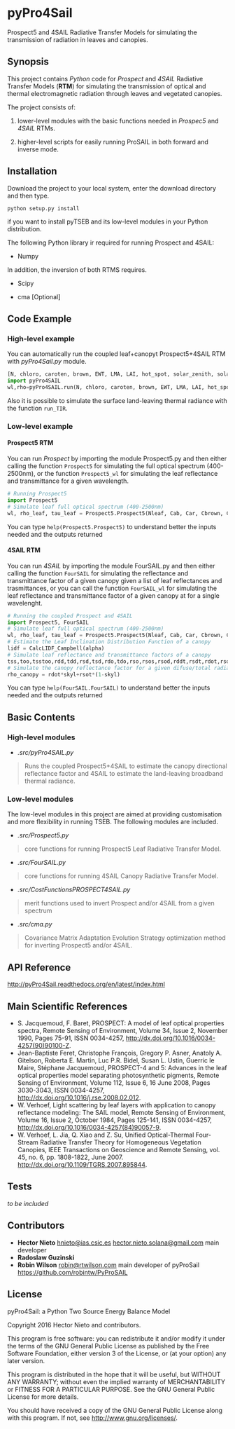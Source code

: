# pyPro4Sail
Prospect5 and 4SAIL Radiative Transfer Models for simulating the transmission of radiation in leaves and canopies.

## Synopsis

This project contains *Python* code for *Prospect* and *4SAIL* Radiative Transfer Models (**RTM**)
for simulating the transmission of optical and thermal electromagnetic radiation through 
leaves and vegetated canopies.

The project consists of: 

1. lower-level modules with the basic functions needed in *Prospec5* and *4SAIL* RTMs.

2. higher-level scripts for easily running ProSAIL in both forward and inverse mode.

## Installation

Download the project to your local system, enter the download directory and then type.

`python setup.py install` 

if you want to install pyTSEB and its low-level modules in your Python distribution. 

The following Python library ir required for running Prospect and 4SAIL:

- Numpy

In addition, the inversion of both RTMS requires.

- Scipy

- cma [Optional]


## Code Example
### High-level example
You can automatically run the coupled leaf+canopyt Prospect5+4SAIL RTM with *pyPro4Sail.py* module.

```python
[N, chloro, caroten, brown, EWT, LMA, LAI, hot_spot, solar_zenith, solar_azimuth, view_zenith, view_azimuth, LIDF]=[1.5,40,8,0.0,0,01,0,009,3,0.01,30,180,10,180,(-0.35,-0.15)]
import pyPro4SAIL
wl,rho=pyPro4SAIL.run(N, chloro, caroten, brown, EWT, LMA, LAI, hot_spot, solar_zenith, solar_azimuth, view_zenith, view_azimuth, LIDF, skyl=0.2, soilType=pyPro4SAIL.DEFAULT_SOIL)
```

Also it is possible to simulate the surface land-leaving thermal radiance with the function `run_TIR`.

### Low-level example
#### Prospect5 RTM
You can run *Prospect* by importing the module Prospect5.py and then either calling the function `Prospect5` 
for simulating the full optical spectrum (400-2500nm), or the function `Prospect5_wl` for simulating
the leaf reflectance and transmittance for a given wavelength.

```python
# Running Prospect5
import Prospect5
# Simulate leaf full optical spectrum (400-2500nm) 
wl, rho_leaf, tau_leaf = Prospect5.Prospect5(Nleaf, Cab, Car, Cbrown, Cw, Cm)

```

You can type
`help(Prospect5.Prospect5)`
to understand better the inputs needed and the outputs returned

#### 4SAIL RTM
You can run *4SAIL* by importing the module FourSAIL.py and then either calling the function `FourSAIL` 
for simulating the reflectance and transmittance factor of a given canopy given a list of leaf reflectances 
and trasmittances, or you can call the function `FourSAIL_wl` for simulating the leaf reflectance and transmittance 
factor of a given canopy at for a single wavelenght.

```python
# Running the coupled Prospect and 4SAIL
import Prospect5, FourSAIL
# Simulate leaf full optical spectrum (400-2500nm) 
wl, rho_leaf, tau_leaf = Prospect5.Prospect5(Nleaf, Cab, Car, Cbrown, Cw, Cm)
# Estimate the Leaf Inclination Distribution Function of a canopy
lidf = CalcLIDF_Campbell(alpha)
# Simulate leaf reflectance and transmittance factors of a canopy 
tss,too,tsstoo,rdd,tdd,rsd,tsd,rdo,tdo,rso,rsos,rsod,rddt,rsdt,rdot,rsodt,rsost,rsot,gammasdf,gammasdb,gammasowl = FourSAIL.FourSAIL(lai,hotspot,lidf,SZA,VZA,PSI,rho_leaf,tau_leaf,rho_soil)
# Simulate the canopy reflectance factor for a given difuse/total radiation condition (skyl)
rho_canopy = rdot*skyl+rsot*(1-skyl)
``` 

You can type
`help(FourSAIL.FourSAIL)`
to understand better the inputs needed and the outputs returned
   
## Basic Contents
### High-level modules
- *.src/pyPro4SAIL.py*
> Runs the coupled Prospect5+4SAIL to estimate the canopy directional reflectance factor and 4SAIL to estimate the land-leaving broadband thermal radiance.

### Low-level modules
The low-level modules in this project are aimed at providing customisation and more flexibility in running TSEB. 
The following modules are included.

- *.src/Prospect5.py*
> core functions for running Prospect5 Leaf Radiative Transfer Model. 

- *.src/FourSAIL.py*
> core functions for running 4SAIL Canopy Radiative Transfer Model.

- *.src/CostFunctionsPROSPECT4SAIL.py*
> merit functions used to invert Prospect and/or 4SAIL from a given spectrum

- *.src/cma.py*
> Covariance Matrix Adaptation Evolution Strategy optimization method for inverting Prospect5 and/or 4SAIL.


## API Reference
http://pyPro4Sail.readthedocs.org/en/latest/index.html

## Main Scientific References
- S. Jacquemoud, F. Baret, PROSPECT: A model of leaf optical properties spectra, Remote Sensing of Environment, Volume 34, Issue 2, November 1990, Pages 75-91, ISSN 0034-4257, http://dx.doi.org/10.1016/0034-4257(90)90100-Z.
- Jean-Baptiste Feret, Christophe François, Gregory P. Asner, Anatoly A. Gitelson, Roberta E. Martin, Luc P.R. Bidel, Susan L. Ustin, Guerric le Maire, Stéphane Jacquemoud, PROSPECT-4 and 5: Advances in the leaf optical properties model separating photosynthetic pigments, Remote Sensing of Environment, Volume 112, Issue 6, 16 June 2008, Pages 3030-3043, ISSN 0034-4257, http://dx.doi.org/10.1016/j.rse.2008.02.012.
- W. Verhoef, Light scattering by leaf layers with application to canopy reflectance modeling: The SAIL model, Remote Sensing of Environment, Volume 16, Issue 2, October 1984, Pages 125-141, ISSN 0034-4257, http://dx.doi.org/10.1016/0034-4257(84)90057-9.
- W. Verhoef, L. Jia, Q. Xiao and Z. Su, Unified Optical-Thermal Four-Stream Radiative Transfer Theory for Homogeneous Vegetation Canopies, IEEE Transactions on Geoscience and Remote Sensing, vol. 45, no. 6, pp. 1808-1822, June 2007. http://dx.doi.org/10.1109/TGRS.2007.895844.

## Tests
*to be included*

## Contributors
- **Hector Nieto** <hnieto@ias.csic.es> <hector.nieto.solana@gmail.com> main developer
- **Radoslaw Guzinski** 
- **Robin Wilson** <robin@rtwilson.com> main developer of pyProSail <https://github.com/robintw/PyProSAIL>

## License
pyPro4Sail: a Python Two Source Energy Balance Model

Copyright 2016 Hector Nieto and contributors.
    
This program is free software: you can redistribute it and/or modify
it under the terms of the GNU General Public License as published by
the Free Software Foundation, either version 3 of the License, or
(at your option) any later version.

This program is distributed in the hope that it will be useful,
but WITHOUT ANY WARRANTY; without even the implied warranty of
MERCHANTABILITY or FITNESS FOR A PARTICULAR PURPOSE.  See the
GNU General Public License for more details.

You should have received a copy of the GNU General Public License
along with this program.  If not, see <http://www.gnu.org/licenses/>.
